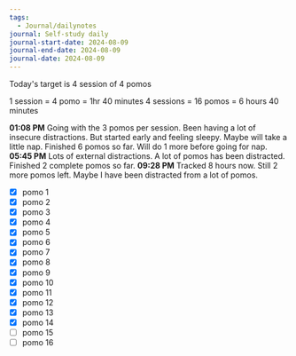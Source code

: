 ```yaml
---
tags:
  - Journal/dailynotes
journal: Self-study daily
journal-start-date: 2024-08-09
journal-end-date: 2024-08-09
journal-date: 2024-08-09
---
```

Today's target is 4 session of 4 pomos

1 session = 4 pomo = 1hr 40 minutes
4 sessions = 16 pomos = 6 hours 40 minutes

**01:08 PM** Going with the 3 pomos per session. Been having a lot of insecure distractions. But started early and feeling sleepy. Maybe will take a little nap. Finished 6 pomos so far. Will do 1 more before going for nap.
**05:45 PM** Lots of external distractions. A lot of pomos has been distracted. Finished 2 complete pomos so far.
**09:28 PM** Tracked 8 hours now. Still 2 more pomos left. Maybe I have been distracted from a lot of pomos.


- [x] pomo 1
- [x] pomo 2
- [x] pomo 3
- [x] pomo 4
- [x] pomo 5
- [x] pomo 6
- [x] pomo 7
- [x] pomo 8
- [x] pomo 9
- [x] pomo 10
- [x] pomo 11
- [x] pomo 12
- [x] pomo 13
- [x] pomo 14
- [ ] pomo 15
- [ ] pomo 16
